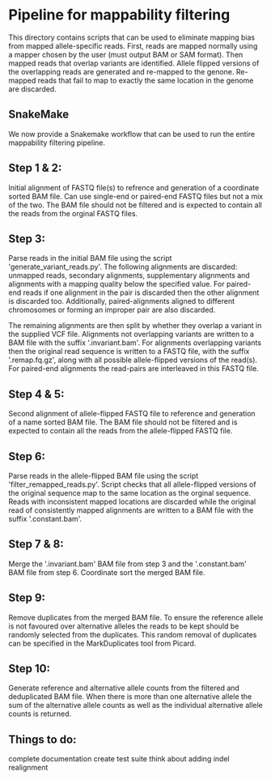 Pipeline for mappability filtering
==================================

This directory contains scripts that can be used to eliminate mapping bias from
mapped allele-specific reads.  First, reads are mapped normally using a mapper
chosen by the user (must output BAM or SAM format). Then mapped reads that
overlap variants are identified. Allele flipped versions of the overlapping
reads are generated and re-mapped to the genone. Re-mapped reads that fail to
map to exactly the same location in the genome are discarded.

SnakeMake
---------

We now provide a Snakemake workflow that can be used to run the entire
mappability filtering pipeline.

Step 1 & 2:
-----------

Initial alignment of FASTQ file(s) to refrence and generation of a coordinate
sorted BAM file. Can use single-end or paired-end FASTQ files but not a mix of
the two. The BAM file should not be filtered and is expected to contain all the
reads from the orginal FASTQ files.

Step 3:
-------

Parse reads in the initial BAM file using the script
'generate_variant_reads.py'. The following alignments are discarded: unmapped
reads, secondary alignments, supplementary alignments and alignments with a
mapping quality below the specified value. For paired-end reads if one alignment
in the pair is discarded then the other alignment is discarded too.
Additionally, paired-alignments aligned to different chromosomes or forming an
improper pair are also discarded.

The remaining alignments are then split by whether they overlap a variant in the
supplied VCF file. Alignments not overlapping variants are written to a BAM file
with the suffix '.invariant.bam'. For alignments overlapping variants then the
original read sequence is written to a FASTQ file, with the suffix
'.remap.fq.gz', along with all possible allele-flipped versions of the read(s).
For paired-end alignments the read-pairs are interleaved in this FASTQ file.

Step 4 & 5:
-----------

Second alignment of allele-flipped FASTQ file to reference and generation of a
name sorted BAM file. The BAM file should not be filtered and is expected to
contain all the reads from the allele-flipped FASTQ file.

Step 6:
-------

Parse reads in the allele-flipped BAM file using the script
'filter_remapped_reads.py'. Script checks that all allele-flipped versions of
the original sequence map to the same location as the orginal sequence. Reads
with inconsistent mapped locations are discarded while the original read of
consistently mapped alignments are written to a BAM file with the suffix
'.constant.bam'.

Step 7 & 8:
-----------

Merge the '.invariant.bam' BAM file from step 3 and the '.constant.bam' BAM file
from step 6. Coordinate sort the merged BAM file.

Step 9:
-------

Remove duplicates from the merged BAM file. To ensure the reference allele is
not favoured over alternative alleles the reads to be kept should be randomly
selected from the duplicates. This random removal of duplicates can be specified
in the MarkDuplicates tool from Picard.

Step 10:
--------

Generate reference and alternative allele counts from the filtered and
deduplicated BAM file. When there is more than one alternative allele the sum of
the alternative allele counts as well as the individual alternative allele
counts is returned.

Things to do:
-------------

complete documentation
create test suite
think about adding indel realignment
